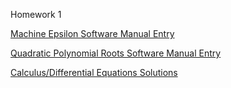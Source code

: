 Homework 1

  [Machine Epsilon Software Manual Entry](https://github.com/CamWeil/math4610/blob/master/softwaremanual/nmmaceps.md)

  [Quadratic Polynomial Roots Software Manual Entry](https://github.com/CamWeil/math4610/blob/master/softwaremanual/nmqproots.md)

  [Calculus/Differential Equations Solutions](https://github.com/CamWeil/math4610/blob/master/homework/nmhw1.pdf)

